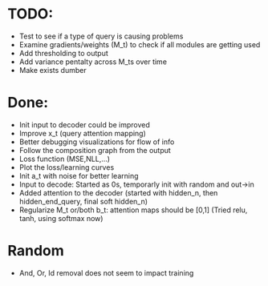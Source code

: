 # TODO:
- Test to see if a type of query is causing problems
- Examine gradients/weights (M_t) to check if all modules are getting used
- Add thresholding to output
- Add variance pentalty across M_ts over time
- Make exists dumber

# Done:
- Init input to decoder could be improved
- Improve x_t (query attention mapping)
- Better debugging visualizations for flow of info
- Follow the composition graph from the output
- Loss function  (MSE,NLL,...) 
- Plot the loss/learning curves
- Init a_t with noise for better learning
- Input to decode: Started as 0s, temporarly init with random and out->in
- Added attention to the decoder (started with hidden_n, then hidden_end_query, final soft hidden_n)
- Regularize M_t or/both b_t: attention maps should be [0,1] (Tried relu, tanh, using softmax now)

# Random
- And, Or, Id removal does not seem to impact training
